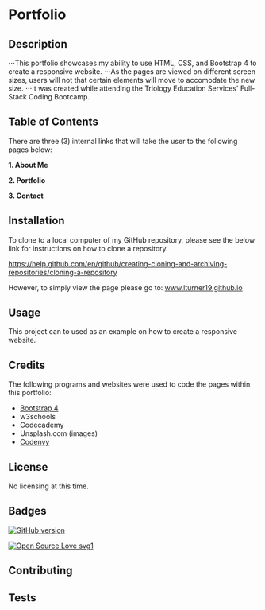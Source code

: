 # Portfolio

## Description
⋅⋅⋅This portfolio showcases my ability to use HTML, CSS, and Bootstrap 4 to create a responsive website.
⋅⋅⋅As the pages are viewed on different screen sizes, users will not that certain elements will move to accomodate the new size.
⋅⋅⋅It was created while attending the Triology Education Services' Full-Stack Coding Bootcamp.

## Table of Contents

There are three (3) internal links that will take the user to the following pages below:

**1. About Me**

**2. Portfolio**

**3. Contact**

## Installation

To clone to a local computer of my GitHub repository, please see the below link for instructions on how to clone a repository.

https://help.github.com/en/github/creating-cloning-and-archiving-repositories/cloning-a-repository

However, to simply view the page please go to:
www.lturner19.github.io

## Usage

This project can to used as an example on how to create a responsive website.

## Credits

The following programs and websites were used to code the pages within this portfolio:

- [Bootstrap 4](https://www.getbootstrap.com) 
- w3schools
- Codecademy
- Unsplash.com (images)
- [Codenvy](https://codeconvey.com/simple-css-sticky-footer/)

 ## License

 No licensing at this time.

## Badges

[![GitHub version](https://badge.fury.io/gh/Naereen%2FStrapDown.js.svg)](https://github.com/Naereen/StrapDown.js)

[![Open Source Love svg1](https://badges.frapsoft.com/os/v1/open-source.svg?v=103)](https://github.com/ellerbrock/open-source-badges/)

 ## Contributing

 ## Tests




